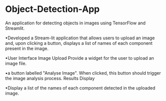 # Object-Detection-App
An application for detecting objects in images using TensorFlow and Streamlit.

•Developed a Stream-lit application that allows users to upload an image and, upon clicking a button, displays a list of names of each component present in the image.

•User Interface Image Upload Provide a widget for the user to upload an image file.

•a button labelled "Analyse Image". When clicked, this button should trigger the image analysis process. Results Display

•Display a list of the names of each component detected in the uploaded image.
